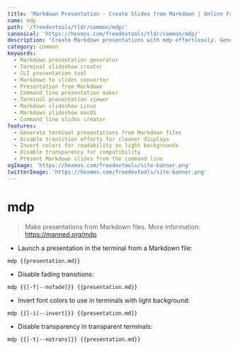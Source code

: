 ```yaml
---
title: 'Markdown Presentation - Create Slides from Markdown | Online Free DevTools by Hexmos'
name: mdp
path: '/freedevtools/tldr/common/mdp/'
canonical: 'https://hexmos.com/freedevtools/tldr/common/mdp/'
description: 'Create Markdown presentations with mdp effortlessly. Generate slideshows from Markdown files for terminal display. Free online tool, no registration required.'
category: common
keywords:
  - Markdown presentation generator
  - Terminal slideshow creator
  - CLI presentation tool
  - Markdown to slides converter
  - Presentation from Markdown
  - Command line presentation maker
  - Terminal presentation viewer
  - Markdown slideshow Linux
  - Markdown slideshow macOS
  - Command line slides creator
features:
  - Generate terminal presentations from Markdown files
  - Disable transition effects for cleaner displays
  - Invert colors for readability on light backgrounds
  - Disable transparency for compatibility
  - Present Markdown slides from the command line
ogImage: 'https://hexmos.com/freedevtools/site-banner.png'
twitterImage: 'https://hexmos.com/freedevtools/site-banner.png'
---
```


# mdp

> Make presentations from Markdown files.
> More information: <https://manned.org/mdp>.

- Launch a presentation in the terminal from a Markdown file:

`mdp {{presentation.md}}`

- Disable fading transitions:

`mdp {{[-f|--nofade]}} {{presentation.md}}`

- Invert font colors to use in terminals with light background:

`mdp {{[-i|--invert]}} {{presentation.md}}`

- Disable transparency in transparent terminals:

`mdp {{[-t|--notrans]}} {{presentation.md}}`
